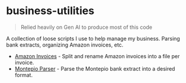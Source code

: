 # business-utilities

> Relied heavily on Gen AI to produce most of this code

A collection of loose scripts I use to help manage my business. Parsing bank extracts, organizing Amazon invoices, etc.

- [Amazon Invoices](./amazon_invoices/) - Split and rename Amazon invoices into a file per invoice.
- [Montepio Parser](./montepio_parser/]) - Parse the Montepio bank extract into a desired format.
